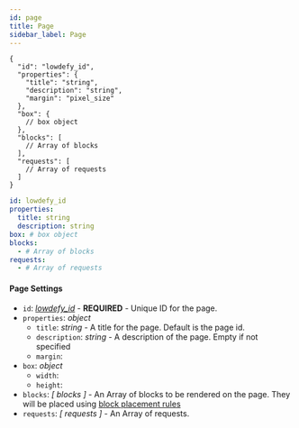 ```yaml
---
id: page
title: Page
sidebar_label: Page
---
```



<!--DOCUSAURUS_CODE_TABS-->
<!--JSON-->
```json5
{
  "id": "lowdefy_id",
  "properties": {
    "title": "string",
    "description": "string",
    "margin": "pixel_size"
  },
  "box": {
    // box object
  },
  "blocks": [
    // Array of blocks
  ],
  "requests": [
    // Array of requests
  ]
}
```
<!--YAML-->
```yaml
id: lowdefy_id
properties: 
  title: string
  description: string
box: # box object
blocks:
  - # Array of blocks
requests:
  - # Array of requests
```
<!--END_DOCUSAURUS_CODE_TABS-->

#### Page Settings

- `id`: _[lowdefy_id](lowdefy-file#names-and-ids)_ - **REQUIRED** - Unique ID for the page.
- `properties`: _object_
  - `title`: _string_ - A title for the page. Default is the page id.
  - `description`: _string_ - A description of the page. Empty if not specified
  - `margin`: 
- `box`: _object_
  - `width`:
  - `height`:
- `blocks`: _[ blocks ]_ - An Array of blocks to be rendered on the page. They will be placed using [block placement rules](pages.md#block-placement-rules)
- `requests`: _[ requests ]_ - An Array of requests.